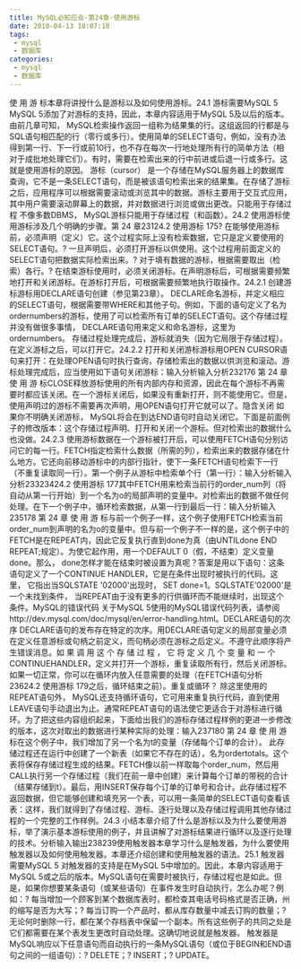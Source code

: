 ```yaml
---
title: MySQL必知应会-第24章-使用游标
date: 2018-04-13 18:07:18
tags:
 - mysql
 - 数据库
categories:
 - mysql
 - 数据库
---
```


使 用 游 标本章将讲授什么是游标以及如何使用游标。24.1 游标需要MySQL 5 MySQL 5添加了对游标的支持，因此，本章内容适用于MySQL 5及以后的版本。由前几章可知， MySQL检索操作返回一组称为结果集的行。这组返回的行都是与SQL语句相匹配的行（零行或多行）。使用简单的SELECT语句，例如，没有办法得到第一行、下一行或前10行，也不存在每次一行地处理所有行的简单方法（相对于成批地处理它们）。有时，需要在检索出来的行中前进或后退一行或多行。这就是使用游标的原因。 游标（cursor） 是一个存储在MySQL服务器上的数据库查询，它不是一条SELECT语句，而是被该语句检索出来的结果集。在存储了游标之后，应用程序可以根据需要滚动或浏览其中的数据。游标主要用于交互式应用，其中用户需要滚动屏幕上的数据，并对数据进行浏览或做出更改。只能用于存储过程 不像多数DBMS， MySQL游标只能用于存储过程（和函数）。24.2 使用游标使用游标涉及几个明确的步骤。第 24 章23124.2 使用游标 175? 在能够使用游标前，必须声明（定义）它。这个过程实际上没有检索数据，它只是定义要使用的SELECT语句。? 一旦声明后，必须打开游标以供使用。这个过程用前面定义的SELECT语句把数据实际检索出来。? 对于填有数据的游标，根据需要取出（检索）各行。? 在结束游标使用时，必须关闭游标。在声明游标后，可根据需要频繁地打开和关闭游标。在游标打开后，可根据需要频繁地执行取操作。24.2.1 创建游标游标用DECLARE语句创建（参见第23章）。 DECLARE命名游标，并定义相应的SELECT语句，根据需要带WHERE和其他子句。例如，下面的语句定义了名为ordernumbers的游标，使用了可以检索所有订单的SELECT语句。这个存储过程并没有做很多事情， DECLARE语句用来定义和命名游标，这里为ordernumbers。 存储过程处理完成后，游标就消失（因为它局限于存储过程）。在定义游标之后，可以打开它。24.2.2 打开和关闭游标游标用OPEN CURSOR语句来打开：在处理OPEN语句时执行查询，存储检索出的数据以供浏览和滚动。游标处理完成后，应当使用如下语句关闭游标：输入分析输入分析232176 第 24 章 使 用 游 标CLOSE释放游标使用的所有内部内存和资源，因此在每个游标不再需要时都应该关闭。在一个游标关闭后，如果没有重新打开，则不能使用它。但是，使用声明过的游标不需要再次声明，用OPEN语句打开它就可以了。隐含关闭 如果你不明确关闭游标， MySQL将会在到达END语句时自动关闭它。下面是前面例子的修改版本：这个存储过程声明、打开和关闭一个游标。但对检索出的数据什么也没做。24.2.3 使用游标数据在一个游标被打开后，可以使用FETCH语句分别访问它的每一行。FETCH指定检索什么数据（所需的列），检索出来的数据存储在什么地方。它还向前移动游标中的内部行指针，使下一条FETCH语句检索下一行（不重复读取同一行）。第一个例子从游标中检索单个行（第一行）：输入分析输入分析23323424.2 使用游标 177其中FETCH用来检索当前行的order_num列（将自动从第一行开始）到一个名为o的局部声明的变量中。对检索出的数据不做任何处理。在下一个例子中，循环检索数据，从第一行到最后一行：输入分析输入235178 第 24 章 使 用 游 标与前一个例子一样，这个例子使用FETCH检索当前order_num到声明的名为o的变量中。但与前一个例子不一样的是，这个例子中的FETCH是在REPEAT内，因此它反复执行直到done为真（由UNTILdone END REPEAT;规定）。为使它起作用，用一个DEFAULT 0（假，不结束）定义变量done。那么， done怎样才能在结束时被设置为真呢？答案是用以下语句：这条语句定义了一个CONTINUE HANDLER，它是在条件出现时被执行的代码。这里， 它指出当SQLSTATE '02000'出现时， SET done=1。SQLSTATE'02000'是一个未找到条件， 当REPEAT由于没有更多的行供循环而不能继续时，出现这个条件。MySQL的错误代码 关于MySQL 5使用的MySQL错误代码列表，请参阅http://dev.mysql.com/doc/mysql/en/error-handling.html。DECLARE语句的次序 DECLARE语句的发布存在特定的次序。用DECLARE语句定义的局部变量必须在定义任意游标或句柄之前定义，而句柄必须在游标之后定义。不遵守此顺序将产生错误消息。如 果 调 用 这 个 存 储 过 程 ， 它 将 定 义 几 个 变 量 和 一 个 CONTINUEHANDLER，定义并打开一个游标，重复读取所有行，然后关闭游标。如果一切正常，你可以在循环内放入任意需要的处理（在FETCH语句分析23624.2 使用游标 179之后，循环结束之前）。重复或循环？ 除这里使用的REPEAT语句外， MySQL还支持循环语句，它可用来重复执行代码，直到使用LEAVE语句手动退出为止。通常REPEAT语句的语法使它更适合于对游标进行循环。为了把这些内容组织起来，下面给出我们的游标存储过程样例的更进一步修改的版本，这次对取出的数据进行某种实际的处理：输入237180 第 24 章 使 用 游 标在这个例子中，我们增加了另一个名为t的变量（存储每个订单的合计）。 此存储过程还在运行中创建了一个新表（如果它不存在的话），名为ordertotals。这个表将保存存储过程生成的结果。FETCH像以前一样取每个order_num，然后用CALL执行另一个存储过程（我们在前一章中创建）来计算每个订单的带税的合计（结果存储到t）。最后，用INSERT保存每个订单的订单号和合计。此存储过程不返回数据，但它能够创建和填充另一个表，可以用一条简单的SELECT语句查看该表：这样，我们就得到了存储过程、游标、逐行处理以及存储过程调用其他存储过程的一个完整的工作样例。24.3 小结本章介绍了什么是游标以及为什么要使用游标，举了演示基本游标使用的例子，并且讲解了对游标结果进行循环以及逐行处理的技术。分析输入输出238239使用触发器本章学习什么是触发器，为什么要使用触发器以及如何使用触发器。本章还介绍创建和使用触发器的语法。25.1 触发器需要MySQL 5 对触发器的支持是在MySQL 5中增加的。因此，本章内容适用于MySQL 5或之后的版本。MySQL语句在需要时被执行，存储过程也是如此。但是，如果你想要某条语句（或某些语句）在事件发生时自动执行，怎么办呢？例如：? 每当增加一个顾客到某个数据库表时，都检查其电话号码格式是否正确，州的缩写是否为大写；? 每当订购一个产品时，都从库存数量中减去订购的数量；? 无论何时删除一行，都在某个存档表中保留一个副本。所有这些例子的共同之处是它们都需要在某个表发生更改时自动处理。这确切地说就是触发器。 触发器是MySQL响应以下任意语句而自动执行的一条MySQL语句（或位于BEGIN和END语句之间的一组语句）：? DELETE；? INSERT；? UPDATE。